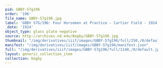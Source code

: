 ```yaml
---
pid: GBBY-57g196
order: '196'
file_name: GBBY-57g196.jpg
label: 'GBBY 57G/196: Four Horsemen at Practice - Cartier Field - 1924'
_date: '1924'
object_type: glass plate negative
source: http://archives.nd.edu/Bagby/GBBY-57g196.jpg
thumbnail: "/img/derivatives/iiif/images/GBBY-57g196/full/250,/0/default.jpg"
manifest: "/img/derivatives/iiif/images/GBBY-57g196/manifest.json"
full: "/img/derivatives/iiif/images/GBBY-57g196/full/1140,/0/default.jpg"
layout: generic_collection_item
collection: bagby
---
```

